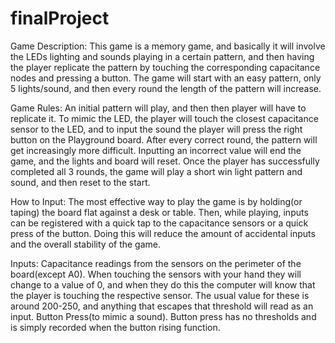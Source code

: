 # finalProject

Game Description:
	This game is a memory game, and basically it will involve the LEDs lighting and sounds playing in a certain pattern, and then having the player replicate the pattern by touching the corresponding capacitance nodes and pressing a button. The game will start with an easy pattern, only 5 lights/sound, and then every round the length of the pattern will increase. 

Game Rules: 
	An initial pattern will play, and then then player will have to replicate it. To mimic the LED, the player will touch the closest capacitance sensor to the LED, and to input the sound the player will press the right button on the Playground board. After every correct round, the pattern will get increasingly more difficult. Inputting an incorrect value will end the game, and the lights and board will reset. Once the player has successfully completed all 3 rounds, the game will play a short win light pattern and sound, and then reset to the start.
 
How to Input:
	The most effective way to play the game is by holding(or taping) the board flat against a desk or table. Then, while playing, inputs can be registered with a quick tap to the capacitance sensors or a quick press of the button. Doing this will reduce the amount of accidental inputs and the overall stability of the game.
 
Inputs:
	Capacitance readings from the sensors on the perimeter of the board(except A0). When touching the sensors with your hand they will change to a value of 0, and when they do this the computer will know that the player is touching the respective sensor. The usual value for these is around 200-250, and anything that escapes that threshold will read as an input.
	Button Press(to mimic a sound). Button press has no thresholds and is simply recorded when the button rising function.
